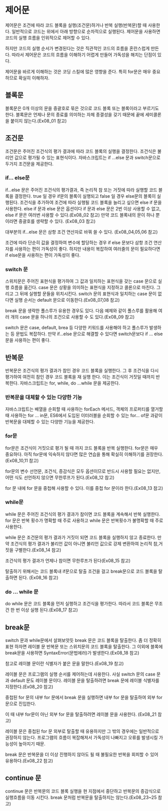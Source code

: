 # 제어문

제어문은 조건에 따라 코드 블록을 실행(조건문)하거나 반복 실행(반복문)할 때 사용한다. 일반적으로 코드는 위에서 아래 방향으로 순차적으로 실행된다. 제어문을 사용하면 코드의 실행 흐름을 인위적으로 제어할 수 있다.

하지만 코드의 실행 순서가 변경된다는 것은 직관적인 코드의 흐름을 혼란스럽게 만든다. 따라서 제어문은 코드의 흐름을 이해하기 어렵게 만들어 가독성을 해치는 단점이 있다.

제어문을 바르게 이해하는 것은 코딩 스킬에 많은 영향을 준다. 특히 for문은 매우 중요하므로 확실히 이해하자.

## 블록문

블록문은 0개 이상의 문을 중괄호로 묶은 것으로 코드 블록 또는 블록이라고 부르기도 한다.
블록문은 언제나 문의 종료를 의미하는 자체 종결성을 갖기 때문에 끝에 세미콜론을 붙이지 않는다.(Ex08_01 참고)

## 조건문

조건문은 주어진 조건식의 평가 결과에 따라 코드 블록의 실행을 결정한다. 조건식은 불리언 값으로 평가될 수 있는 표현식이다.
자바스크립트는 if ...else 문과 switch문으로 두가지 조건문을 제공한다.

### if... else문

if...else 문은 주어진 조건식의 평가결과, 즉 논리적 참 또는 거짓에 따라 실행할 코드 블록을 결정한다. true 일 경우 if문의 블록이 실행되고 false 일 경우 else문의 블록이 실행된다.
조건식을 추가하여 조건에 따라 실행될 코드 블록을 늘리고 싶으면 else if 문을 사용한다.
else if 문과 else 문은 옵션이다 if 문과 else 문은 2번 이상 사용할 수 없고, else if 문은 여러번 사용할 수 있다.(Ex08_02 참고)
만약 코드 블록내의 문이 하나 뿐이라면 중괄호를 생략할 수 있다. (Ex08_03 참고)

대부분의 if...else 문은 삼항 조건 연산자로 바꿔 쓸 수 있다. (Ex08_04,05,06 참고)

조건에 따라 단순히 값을 결정하여 변수에 할당하는 경우 if else 문보다 삼항 조건 연산자를 사용하는 편이 가독성이 좋다. 하지만 내용이 복잡하여 여러줄의 문이 필요하다면 if else문을 사용하는 편이 가독성이 좋다.

### switch 문

스위치문은 주어진 표현식을 평가하여 그 값과 일치하는 표현식을 갖는 case 문으로 실행 흐름을 옮긴다.
case 문은 상황을 의미하는 표현식을 지정하고 콜론으로 마친다. 그리고 그 뒤에 실행할 문들을 위치시킨다.
switch 문의 표현식과 일치하는 case 문이 없다면 실행 순서는 default 문으로 이동한다.(Ex08_07,08 참고)

break 문을 생략한 폴스루가 유용한 경우도 있다. 다음 예제와 같이 폴스루를 활용해 여러 개의 case 문을 하나의 조건으로 사용할 수 도 있다.(Ex08_09 참고)

switch 문은 case, default, brea 등 다양한 키워드를 사용해야 하고 폴스루가 발생하는 등 문법도 복잡하다.
만약 if...else 문으로 해결할 수 있다면 switch문보다 if ... else문을 사용하는 편이 좋다.

## 반복문

반복문은 조건식의 평가 결과가 참인 경우 코드 블록을 실행한다. 그 후 조건식을 다시 평가하여 여전히 참인 경우 코드 블록을 재 실행 한다. 이는 조건식이 거짓일 때까지 반복한다.
자바스크립트는 for, while, do ...while 문을 제공한다.

### 반복문을 대체할 수 있는 다양한 기능

자바스크립트는 배열을 순회할 때 사용하는 forEach 메서드, 객체의 프로퍼티를 열거할 때 사용하는 for ... in문, ES6에서 도입된 이터러블을 순회할 수 있는 for... of문 과같이 반복문을 대체할 수 있는 다양한 기능을 제공한다.

### for문

for문은 조건식이 거짓으로 평가 될 때 까지 코드 블록을 반복 실행한다.
for문은 매우 중요하다. 아직 for문에 익숙하지 않다면 많은 연습을 통해 확실히 이해하기를 권장한다.
(Ex08_10,11 참고)

for문의 변수 선언문, 조건식, 증감식은 모두 옵션이므로 반드시 사용할 필요는 없지만, 어떤 식도 선언하지 않으면 무한루프가 된다.(Ex08_12 참고)

for 문 내에 for 문을 중첩해 사용할 수 있다. 이를 중첩 for 문이라 한다.(Ex08_13 참고)

### while문

while 문은 주어진 조건식의 평가 결과가 참이면 코드 블록을 계속해서 반복 실행한다. for 문은 반복 횟수가 명확할 때 주로 사용하고 while 문은 반복횟수가 불명확할 때 주로 사용한다.

while 문은 조건문의 평가 결과가 거짓이 되면 코드 블록을 실행하지 않고 종료한다. 만약 조건식의 평가 결과가 불리언 값이 아니면 불리언 값으로 강제 변환하여 논리적 참,거짓을 구별한다.(Ex08_14 참고)

조건식의 평가 결과가 언제나 참이면 무한루프가 된다(Ex08_15 참고)

탈출하기 위해서는 코드 블록내 if문으로 탈출 조건을 걸고 break문으로 코드 블록을 탈출하면 된다. (Ex08_16 참고)

### do ... while 문

do while 문은 코드 블록을 먼저 실행하고 조건식을 평가한다. 따라서 코드 블록은 무조건 한 번 이상 실행 된다.(Ex08_17 참고)

## break문

switch 문과 while문에서 살펴보앗듯 break 문은 코드 블록을 탈출한다. 좀 더 정확히 표현 하자면 레이블 문 반복문 또는 스위치문의 코드 블록을 탈출한다. 그 이외에 블록에 break문을 사용하면 SyntaxError(문법에러)가 발생한다.(Ex08_18 참고)

참고로 레이블 문이란 식별자가 붙은 문을 말한다.(Ex08_19 참고)

레이블 문은 프로그램의 실행 순서를 제어하는데 사용한다. 사실 switch 문의 case 문과 default 문도 레이블 문이다. 레이블 문을 탈출하려면 break 문에 레이블 식별자를 지정한다.(Ex08_20 참고)

중첩된 for 문의 내부 for 문에서 break 문을 실행하면 내부 for 문을 탈출하여 외부 for 문으로 진입한다.

이 때 내부 for문이 아닌 외부 for 문을 탈출하려면 레이블 문을 사용한다. (Ex08_21 참고)

레이블 문은 중첩된 for 문 외부로 탈출할 때 유용하지만 그 밖의 경우에는 일반적으로 권장하지 않는다. 프로그램의 흐름이 복잡해져서 가독성이 나빠지고 오류를 발생시킬 가능성이 높아지기 때문.

break 문은 반복문을 더 이상 진행하지 않아도 될 때 불필요한 반복을 회피할 수 있어 유용하다.(Ex08_22 참고)

## continue 문

continue 문은 반복문의 코드 블록 실행을 현 지점에서 중단하고 반복문의 증감식으로 실행흐름을 이동 시킨다. break 문처럼 반복문을 탈출하지는 않는다.(Ex08_23~25 참고)

